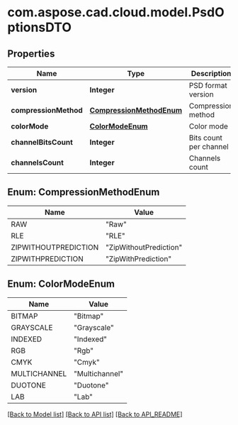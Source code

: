 
# com.aspose.cad.cloud.model.PsdOptionsDTO

## Properties
Name | Type | Description | Notes
------------ | ------------- | ------------- | -------------
**version** | **Integer** | PSD format version | 
**compressionMethod** | [**CompressionMethodEnum**](#CompressionMethodEnum) | Compression method | 
**colorMode** | [**ColorModeEnum**](#ColorModeEnum) | Color mode | 
**channelBitsCount** | **Integer** | Bits count per channel | 
**channelsCount** | **Integer** | Channels count | 


<a name="CompressionMethodEnum"></a>
## Enum: CompressionMethodEnum
Name | Value
---- | -----
RAW | &quot;Raw&quot;
RLE | &quot;RLE&quot;
ZIPWITHOUTPREDICTION | &quot;ZipWithoutPrediction&quot;
ZIPWITHPREDICTION | &quot;ZipWithPrediction&quot;


<a name="ColorModeEnum"></a>
## Enum: ColorModeEnum
Name | Value
---- | -----
BITMAP | &quot;Bitmap&quot;
GRAYSCALE | &quot;Grayscale&quot;
INDEXED | &quot;Indexed&quot;
RGB | &quot;Rgb&quot;
CMYK | &quot;Cmyk&quot;
MULTICHANNEL | &quot;Multichannel&quot;
DUOTONE | &quot;Duotone&quot;
LAB | &quot;Lab&quot;


[[Back to Model list]](API_README.md#documentation-for-models) [[Back to API list]](API_README.md#documentation-for-api-endpoints) [[Back to API_README]](API_README.md)

